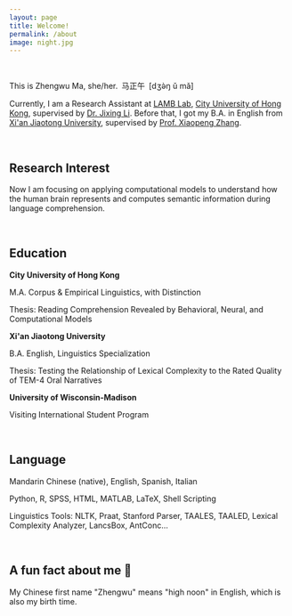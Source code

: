 ```yaml
---
layout: page
title: Welcome!
permalink: /about
image: night.jpg
---
```

<br>

This is Zhengwu Ma, she/her.&ensp;马正午&ensp;[dʒə̀ŋ ǔ mǎ]

Currently, I am a Research Assistant at [LAMB Lab](https://compneurolinglab.github.io/), [City University of Hong Kong](https://www.cityu.edu.hk/), supervised by [Dr. Jixing Li](https://jixing-li.github.io/). Before that, I got my B.A. in English from [Xi'an Jiaotong University](http://www.xjtu.edu.cn), supervised by [Prof. Xiaopeng Zhang](http://gr.xjtu.edu.cn/en/web/zhangxp).

<br>

## Research Interest

Now I am focusing on applying computational models to understand how the human brain represents and computes semantic information during language comprehension.

<br>

## Education

<b> City University of Hong Kong </b>

M.A. Corpus & Empirical Linguistics, with Distinction

Thesis: Reading Comprehension Revealed by Behavioral, Neural, and Computational Models

<b> Xi'an Jiaotong University </b>

B.A. English, Linguistics Specialization

Thesis: Testing the Relationship of Lexical Complexity to the Rated Quality of TEM-4 Oral Narratives

<b> University of Wisconsin-Madison </b>

Visiting International Student Program

<br>

## Language

Mandarin Chinese (native), English, Spanish, Italian

Python, R, SPSS, HTML, MATLAB, LaTeX, Shell Scripting

Linguistics Tools: NLTK, Praat, Stanford Parser, TAALES, TAALED, Lexical Complexity Analyzer, LancsBox, AntConc...

<br>
 
## A fun fact about me 🥳

My Chinese first name "Zhengwu" means "high noon" in English, which is also my birth time.  
